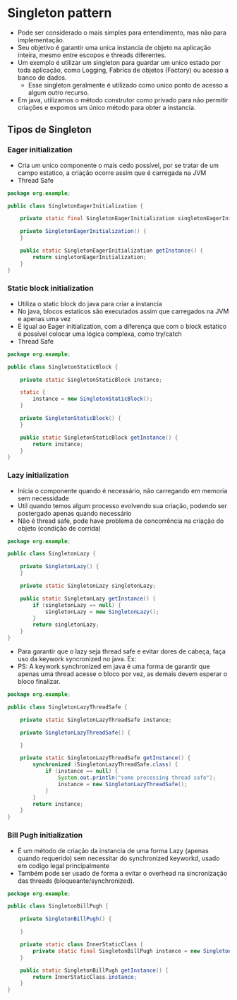 # Singleton pattern

- Pode ser considerado o mais simples para entendimento, mas não para implementação.
- Seu objetivo é garantir uma unica instancia de objeto na aplicação inteira, mesmo entre escopos e threads diferentes.
- Um exemplo é utilizar um singleton para guardar um unico estado por toda aplicação, como Logging, Fabrica de objetos (Factory) ou acesso a banco de dados.
  - Esse singleton geralmente é utilizado como unico ponto de acesso a algum outro recurso.
- Em java, utilizamos o método construtor como privado para não permitir criações e expomos um único método para obter a instancia.

## Tipos de Singleton

### Eager initialization

- Cria um unico componente o mais cedo possível, por se tratar de um campo estatico, a criação ocorre assim que é carregada na JVM
- Thread Safe

```java
package org.example;

public class SingletonEagerInitialization {

    private static final SingletonEagerInitialization singletonEagerInitialization = new SingletonEagerInitialization();

    private SingletonEagerInitialization() {
    }

    public static SingletonEagerInitialization getInstance() {
        return singletonEagerInitialization;
    }
}
```

### Static block initialization

- Utiliza o static block do java para criar a instancia
- No java, blocos estaticos são executados assim que carregados na JVM e apenas uma vez
- É igual ao Eager initialization, com a diferença que com o block estatico é possível colocar uma lógica complexa, como try/catch
- Thread Safe

```java
package org.example;

public class SingletonStaticBlock {

    private static SingletonStaticBlock instance;

    static {
        instance = new SingletonStaticBlock();
    }

    private SingletonStaticBlock() {
    }

    public static SingletonStaticBlock getInstance() {
        return instance;
    }
}
```

### Lazy initialization

- Inicia o componente quando é necessário, não carregando em memoria sem necessidade
- Util quando temos algum processo evolvendo sua criação, podendo ser postergado apenas quando necessário
- Não é thread safe, pode have problema de concorrência na criação do objeto (condição de corrida)

```java
package org.example;

public class SingletonLazy {

    private SingletonLazy() {
    }

    private static SingletonLazy singletonLazy;

    public static SingletonLazy getInstance() {
        if (singletonLazy == null) {
            singletonLazy = new SingletonLazy();
        }
        return singletonLazy;
    }
}

```

- Para garantir que o lazy seja thread safe e evitar dores de cabeça, faça uso da keywork syncronized no java. Ex:
- PS: A keywork synchronized em java é uma forma de garantir que apenas uma thread acesse o bloco por vez, as demais devem esperar o bloco finalizar.

```java
package org.example;

public class SingletonLazyThreadSafe {

    private static SingletonLazyThreadSafe instance;

    private SingletonLazyThreadSafe() {

    }

    private static SingletonLazyThreadSafe getInstance() {
        synchronized (SingletonLazyThreadSafe.class) {
            if (instance == null) {
                System.out.println("some processing thread safe");
                instance = new SingletonLazyThreadSafe();
            }
        }
        return instance;
    }
}
```

### Bill Pugh initialization

- É um método de criação da instancia de uma forma Lazy (apenas quando requerido) sem necessitar do synchronized keyworkd, usado em codigo legal principalmente
- Também pode ser usado de forma a evitar o overhead na sincronização das threads (bloqueante/synchronized).

```java
package org.example;

public class SingletonBillPugh {

    private SingletonBillPugh() {

    }

    private static class InnerStaticClass {
        private static final SingletonBillPugh instance = new SingletonBillPugh();
    }

    public static SingletonBillPugh getInstance() {
        return InnerStaticClass.instance;
    }
}
```